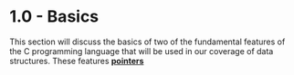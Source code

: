 # 1.0 - Basics

This section will discuss the basics of two of the fundamental features of the C programming language that will be used in our coverage of data structures. These features [**pointers**](../GLOSSARY.md#pointer)  

